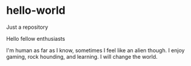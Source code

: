 # hello-world
Just a repository

Hello fellow enthusiasts

 I'm human as far as I know, sometimes I feel like an alien though.
 I enjoy gaming, rock hounding, and learning. 
 I will change the world. 
